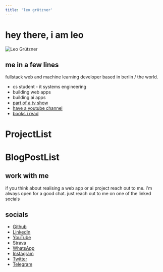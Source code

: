 ```yaml
---
title: 'leo grützner'
---
```


# hey there, i am leo

![Leo Grützner](/res/me.jpg)



## me in a few lines
fullstack web and machine learning developer based in berlin / the world.
- cs student - it systems engineering
- building web apps
- building ai apps
- [part of a tv show](https://www.kika.de/speed/speeed-100)
- [have a youtube channel](https://youtube.com/c/baubumms)
- [books i read](/books)


# ProjectList 

# BlogPostList

## work with me
if you think about realising a web app or ai project reach out to me. i'm always open for a good chat. just reach out to me on one of the linked socials


## socials
- [Github](https://github.com/leolurch)
- [LinkedIn](https://www.linkedin.com/in/leo-gr%C3%BCtzner-62a0421b3/)
- [YouTube](https://youtube.com/c/baubumms)
- [Strava](https://www.strava.com/athletes/leo_grtzner)
- [WhatsApp](https://wa.me/491782680178)
- [Instagram](https://www.instagram.com/leolruchig/)
- [Twitter](https://twitter.com/leolurch)
- [Telegram](https://t.me/toleoo)

